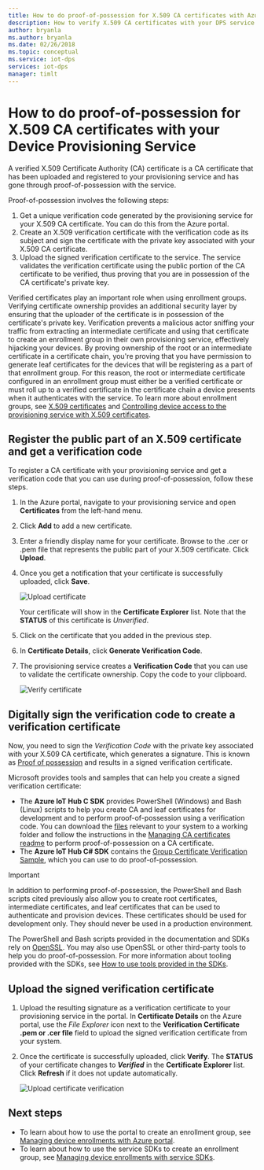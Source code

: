 ```yaml
---
title: How to do proof-of-possession for X.509 CA certificates with Azure IoT Hub Device Provisioning Service | Microsoft Docs
description: How to verify X.509 CA certificates with your DPS service
author: bryanla
ms.author: bryanla
ms.date: 02/26/2018
ms.topic: conceptual
ms.service: iot-dps
services: iot-dps
manager: timlt
---
```


# How to do proof-of-possession for X.509 CA certificates with your Device Provisioning Service

A verified X.509 Certificate Authority (CA) certificate is a CA certificate that has been uploaded and registered to your provisioning service and has gone through proof-of-possession with the service. 

Proof-of-possession involves the following steps:
1. Get a unique verification code generated by the provisioning service for your X.509 CA certificate. You can do this from the Azure portal.
2. Create an X.509 verification certificate with the verification code as its subject and sign the certificate with the private key associated with your X.509 CA certificate.
3. Upload the signed verification certificate to the service. The service validates the verification certificate using the public portion of the CA certificate to be verified, thus proving that you are in possession of the CA certificate's private key.

Verified certificates play an important role when using enrollment groups. Verifying certificate ownership provides an additional security layer by ensuring that the uploader of the certificate is in possession of the certificate's private key. Verification prevents a malicious actor sniffing your traffic from extracting an intermediate certificate and using that certificate to create an enrollment group in their own provisioning service, effectively hijacking your devices. By proving ownership of the root or an intermediate certificate in a certificate chain, you're proving that you have permission to generate leaf certificates for the devices that will be registering as a part of that enrollment group. For this reason, the root or intermediate certificate configured in an enrollment group must either be a verified certificate or must roll up to a verified certificate in the certificate chain a device presents when it authenticates with the service. To learn more about enrollment groups, see [X.509 certificates](concepts-security.md#x509-certificates) and [Controlling device access to the provisioning service with X.509 certificates](concepts-security.md#controlling-device-access-to-the-provisioning-service-with-x509-certificates).

## Register the public part of an X.509 certificate and get a verification code

To register a CA certificate with your provisioning service and get a verification code that you can use during proof-of-possession, follow these steps. 

1. In the Azure portal, navigate to your provisioning service and open **Certificates** from the left-hand menu. 
2. Click **Add** to add a new certificate.
3. Enter a friendly display name for your certificate. Browse to the .cer or .pem file that represents the public part of your X.509 certificate. Click **Upload**.
4. Once you get a notification that your certificate is successfully uploaded, click **Save**.

    ![Upload certificate](./media/how-to-verify-certificates/add-new-cert.png)  

   Your certificate will show in the **Certificate Explorer** list. Note that the **STATUS** of this certificate is *Unverified*.

5. Click on the certificate that you added in the previous step.

6. In **Certificate Details**, click **Generate Verification Code**.

7. The provisioning service creates a **Verification Code** that you can use to validate the certificate ownership. Copy the code to your clipboard. 

   ![Verify certificate](./media/how-to-verify-certificates/verify-cert.png)  

## Digitally sign the verification code to create a verification certificate

Now, you need to sign the *Verification Code* with the private key associated with your X.509 CA certificate, which generates a signature. This is known as [Proof of possession](https://tools.ietf.org/html/rfc5280#section-3.1) and results in a signed verification certificate.

Microsoft provides tools and samples that can help you create a signed verification certificate: 

- The **Azure IoT Hub C SDK** provides PowerShell (Windows) and Bash (Linux) scripts to help you create CA and leaf certificates for development and to perform proof-of-possession using a verification code. You can download the [files](https://github.com/Azure/azure-iot-sdk-c/tree/master/tools/CACertificates) relevant to your system to a working folder and follow the instructions in the [Managing CA certificates readme](https://github.com/Azure/azure-iot-sdk-c/blob/master/tools/CACertificates/CACertificateOverview.md) to perform proof-of-possession on a CA certificate. 
- The **Azure IoT Hub C# SDK** contains the [Group Certificate Verification Sample](https://github.com/Azure/azure-iot-sdk-csharp/tree/master/provisioning/service/samples/GroupCertificateVerificationSample), which you can use to do proof-of-possession.
 
> [!IMPORTANT]
> In addition to performing proof-of-possession, the PowerShell and Bash scripts cited previously also allow you to create root certificates, intermediate certificates, and leaf certificates that can be used to authenticate and provision devices. These certificates should be used for development only. They should never be used in a production environment. 

The PowerShell and Bash scripts provided in the documentation and SDKs rely on [OpenSSL](https://www.openssl.org/). You may also use OpenSSL or other third-party tools to help you do proof-of-possession. For more information about tooling provided with the SDKs, see [How to use tools provided in the SDKs](how-to-use-sdk-tools.md). 


## Upload the signed verification certificate

1. Upload the resulting signature as a verification certificate to your provisioning service in the portal. In **Certificate Details** on the Azure portal, use the  _File Explorer_ icon next to the **Verification Certificate .pem or .cer file** field to upload the signed verification certificate from your system.

2. Once the certificate is successfully uploaded, click **Verify**. The **STATUS** of your certificate changes to **_Verified_** in the **Certificate Explorer** list. Click **Refresh** if it does not update automatically.

   ![Upload certificate verification](./media/how-to-verify-certificates/upload-cert-verification.png)  

## Next steps

- To learn about how to use the portal to create an enrollment group, see [Managing device enrollments with Azure portal](how-to-manage-enrollments.md).
- To learn about how to use the service SDKs to create an enrollment group, see [Managing device enrollments with service SDKs](how-to-manage-enrollments-sdks.md).










